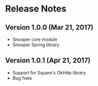 # Release Notes

## Version 1.0.0 (Mar 21, 2017)
* Snooper core module
* Snooper Spring library

## Version 1.0.1 (Apr 21, 2017)
* Support for Square's OkHttp library
* Bug fixes